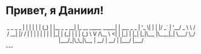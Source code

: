 <h1>Привет, я Даниил!</h1>
<div style="text-align: center;">
 _               _                    _    _       
| |             | |                  | |  (_)      
| |__  _   _  __| |_ __ _____   _____| | ___ _   _ 
| '_ \| | | |/ _` | '__/ _ \ \ / / __| |/ / | | | |
| | | | |_| | (_| | | | (_) \ V /\__ \   <| | |_| |
|_| |_|\__, |\__,_|_|  \___/ \_/ |___/_|\_\_|\__, |
        __/ |                                 __/ |
      |___/                                 |___/   

</div>
---

